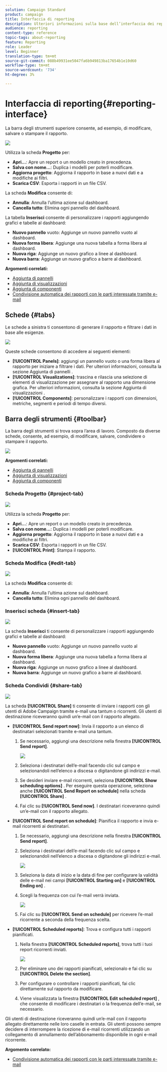 ```yaml
---
solution: Campaign Standard
product: campaign
title: Interfaccia di reporting
description: Ulteriori informazioni sulla base dell’interfaccia dei report dinamici e su come navigare tra le diverse schede e menu.
audience: reporting
content-type: reference
topic-tags: about-reporting
feature: Reporting
role: Leader
level: Beginner
translation-type: tm+mt
source-git-commit: 088b49931ee5047fa6b949813ba17654b1e10d60
workflow-type: tm+mt
source-wordcount: '734'
ht-degree: 3%

---
```



# Interfaccia di reporting{#reporting-interface}

La barra degli strumenti superiore consente, ad esempio, di modificare, salvare o stampare il rapporto.

![](assets/dynamic_report_toolbar.png)

Utilizza la scheda **Progetto** per:

* **Apri...**: Apre un report o un modello creato in precedenza.
* **Salva con nome...**: Duplica i modelli per poterli modificare.
* **Aggiorna progetto**: Aggiorna il rapporto in base a nuovi dati e a modifiche ai filtri.
* **Scarica CSV**: Esporta i rapporti in un file CSV.

La scheda **Modifica** consente di:

* **Annulla**: Annulla l’ultima azione sul dashboard.
* **Cancella tutto**: Elimina ogni pannello del dashboard.

La tabella **Inserisci** consente di personalizzare i rapporti aggiungendo grafici e tabelle al dashboard:

* **Nuovo pannello** vuoto: Aggiunge un nuovo pannello vuoto al dashboard.
* **Nuova forma libera**: Aggiunge una nuova tabella a forma libera al dashboard.
* **Nuova riga**: Aggiunge un nuovo grafico a linee al dashboard.
* **Nuova barra**: Aggiunge un nuovo grafico a barre al dashboard.

**Argomenti correlati:**

* [Aggiunta di pannelli](../../reporting/using/adding-panels.md)
* [Aggiunta di visualizzazioni](../../reporting/using/adding-visualizations.md)
* [Aggiunta di componenti](../../reporting/using/adding-components.md)
* [Condivisione automatica dei rapporti con le parti interessate tramite e-mail](https://helpx.adobe.com/campaign/kb/simplify-campaign-management.html#Reportandshareinsightswithallstakeholders)

## Schede {#tabs}

Le schede a sinistra ti consentono di generare il rapporto e filtrare i dati in base alle esigenze.

![](assets/dynamic_report_interface.png)

Queste schede consentono di accedere ai seguenti elementi:

* **[!UICONTROL Panels]**: aggiungi un pannello vuoto o una forma libera al rapporto per iniziare a filtrare i dati. Per ulteriori informazioni, consulta la sezione Aggiunta di pannelli .
* **[!UICONTROL Visualizations]**: trascina e rilascia una selezione di elementi di visualizzazione per assegnare al rapporto una dimensione grafica. Per ulteriori informazioni, consulta la sezione Aggiunta di visualizzazioni .
* **[!UICONTROL Components]**: personalizzare i rapporti con dimensioni, metriche, segmenti e periodi di tempo diversi.

## Barra degli strumenti {#toolbar}

La barra degli strumenti si trova sopra l’area di lavoro. Composto da diverse schede, consente, ad esempio, di modificare, salvare, condividere o stampare il rapporto.

![](assets/dynamic_report_toolbar.png)

**Argomenti correlati:**

* [Aggiunta di pannelli](../../reporting/using/adding-panels.md)
* [Aggiunta di visualizzazioni](../../reporting/using/adding-visualizations.md)
* [Aggiunta di componenti](../../reporting/using/adding-components.md)

### Scheda Progetto {#project-tab}

![](assets/tab_project.png)

Utilizza la scheda **Progetto** per:

* **Apri...**: Apre un report o un modello creato in precedenza.
* **Salva con nome...**: Duplica i modelli per poterli modificare.
* **Aggiorna progetto**: Aggiorna il rapporto in base a nuovi dati e a modifiche ai filtri.
* **Scarica CSV**: Esporta i rapporti in un file CSV.
* **[!UICONTROL Print]**: Stampa il rapporto.

### Scheda Modifica {#edit-tab}

![](assets/tab_edit.png)

La scheda **Modifica** consente di:

* **Annulla**: Annulla l’ultima azione sul dashboard.
* **Cancella tutto**: Elimina ogni pannello del dashboard.

### Inserisci scheda {#insert-tab}

![](assets/tab_insert.png)

La scheda **Inserisci** ti consente di personalizzare i rapporti aggiungendo grafici e tabelle al dashboard:

* **Nuovo pannello** vuoto: Aggiunge un nuovo pannello vuoto al dashboard.
* **Nuova forma libera**: Aggiunge una nuova tabella a forma libera al dashboard.
* **Nuova riga**: Aggiunge un nuovo grafico a linee al dashboard.
* **Nuova barra**: Aggiunge un nuovo grafico a barre al dashboard.

### Scheda Condividi {#share-tab}

![](assets/tab_share_1.png)

La scheda **[!UICONTROL Share]** ti consente di inviare i rapporti con gli utenti di Adobe Campaign tramite e-mail una tantum o ricorrenti. Gli utenti di destinazione riceveranno quindi un’e-mail con il rapporto allegato.

* **[!UICONTROL Send report now]**: Invia il rapporto a un elenco di destinatari selezionati tramite e-mail una tantum.

   1. Se necessario, aggiungi una descrizione nella finestra **[!UICONTROL Send report]**.

      ![](assets/tab_share_4.png)

   1. Seleziona i destinatari dell’e-mail facendo clic sul campo e selezionandoli nell’elenco a discesa o digitandone gli indirizzi e-mail.
   1. Se desideri inviare e-mail ricorrenti, seleziona **[!UICONTROL Show scheduling options]** . Per eseguire questa operazione, seleziona anche **[!UICONTROL Send Report on schedule]** nella scheda **[!UICONTROL Share]** .
   1. Fai clic su **[!UICONTROL Send now]**. I destinatari riceveranno quindi un’e-mail con il rapporto allegato.

* **[!UICONTROL Send report on schedule]**: Pianifica il rapporto e invia e-mail ricorrenti ai destinatari.

   1. Se necessario, aggiungi una descrizione nella finestra **[!UICONTROL Send report]**.
   1. Seleziona i destinatari dell’e-mail facendo clic sul campo e selezionandoli nell’elenco a discesa o digitandone gli indirizzi e-mail.

      ![](assets/tab_share_5.png)

   1. Seleziona la data di inizio e la data di fine per configurare la validità delle e-mail nei campi **[!UICONTROL Starting on]** e **[!UICONTROL Ending on]** .
   1. Scegli la frequenza con cui l’e-mail verrà inviata.

      ![](assets/tab_share_2.png)

   1. Fai clic su **[!UICONTROL Send on schedule]** per ricevere l’e-mail ricorrente a seconda della frequenza scelta.

* **[!UICONTROL Scheduled reports]**: Trova e configura tutti i rapporti pianificati.

   1. Nella finestra **[!UICONTROL Scheduled reports]**, trova tutti i tuoi report ricorrenti inviati.

      ![](assets/tab_share_3.png)

   1. Per eliminare uno dei rapporti pianificati, selezionalo e fai clic su **[!UICONTROL Delete the section]**.
   1. Per configurare o controllare i rapporti pianificati, fai clic direttamente sul rapporto da modificare.
   1. Viene visualizzata la finestra **[!UICONTROL Edit scheduled report]** , che consente di modificare i destinatari o la frequenza dell’e-mail, se necessario.

Gli utenti di destinazione riceveranno quindi un’e-mail con il rapporto allegato direttamente nelle loro caselle in entrata. Gli utenti possono sempre decidere di interrompere la ricezione di e-mail ricorrenti utilizzando un collegamento di annullamento dell’abbonamento disponibile in ogni e-mail ricorrente.

**Argomento correlato:**

* [Condivisione automatica dei rapporti con le parti interessate tramite e-mail](https://helpx.adobe.com/campaign/kb/simplify-campaign-management.html#Reportandshareinsightswithallstakeholders)
